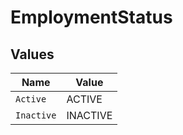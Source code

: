 # EmploymentStatus


## Values

| Name       | Value      |
| ---------- | ---------- |
| `Active`   | ACTIVE     |
| `Inactive` | INACTIVE   |